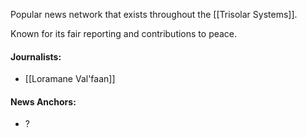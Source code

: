 Popular news network that exists throughout the [[Trisolar Systems]].

Known for its fair reporting and contributions to peace.

#### Journalists:
- [[Loramane Val'faan]]

#### News Anchors:
- ?